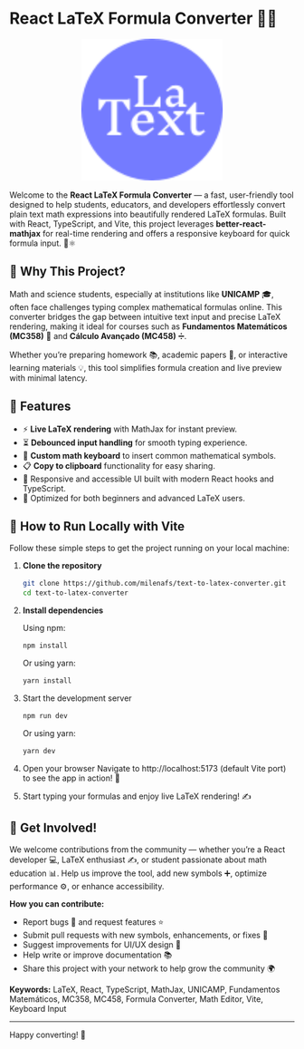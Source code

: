 # React LaTeX Formula Converter 🧮✨

<p align="center">
  <img src="./public/Vector.svg" alt="React LaTeX Formula Converter" width="250" />
</p>

Welcome to the **React LaTeX Formula Converter** — a fast, user-friendly tool designed to help students, educators, and developers effortlessly convert plain text math expressions into beautifully rendered LaTeX formulas. Built with React, TypeScript, and Vite, this project leverages **better-react-mathjax** for real-time rendering and offers a responsive keyboard for quick formula input. 🧮⚛️

## 🎯 Why This Project?

Math and science students, especially at institutions like **UNICAMP** 🎓, often face challenges typing complex mathematical formulas online. This converter bridges the gap between intuitive text input and precise LaTeX rendering, making it ideal for courses such as **Fundamentos Matemáticos (MC358)** 📐 and **Cálculo Avançado (MC458)** ➗.

Whether you’re preparing homework 📚, academic papers 📝, or interactive learning materials 💡, this tool simplifies formula creation and live preview with minimal latency.

## 🚀 Features

- ⚡ **Live LaTeX rendering** with MathJax for instant preview.
- ⏳ **Debounced input handling** for smooth typing experience.
- 🎹 **Custom math keyboard** to insert common mathematical symbols.
- 📋 **Copy to clipboard** functionality for easy sharing.
- 📱 Responsive and accessible UI built with modern React hooks and TypeScript.
- 🔧 Optimized for both beginners and advanced LaTeX users.

## 🏃 How to Run Locally with Vite

Follow these simple steps to get the project running on your local machine:

1. **Clone the repository**

   ```bash
   git clone https://github.com/milenafs/text-to-latex-converter.git
   cd text-to-latex-converter
   ```

2. **Install dependencies**

   Using npm:

   ```bash
   npm install
   ```

   Or using yarn:

   ```bash
   yarn install
   ```

3. Start the development server

   ```bash
   npm run dev
   ```

   Or using yarn:

   ```bash
   yarn dev
   ```

4. Open your browser
   Navigate to http://localhost:5173 (default Vite port) to see the app in action! 🎉
5. Start typing your formulas and enjoy live LaTeX rendering! ✍️

## 🤝 Get Involved!

We welcome contributions from the community — whether you’re a React developer 💻, LaTeX enthusiast ✍️, or student passionate about math education 📊. Help us improve the tool, add new symbols ➕, optimize performance ⚙️, or enhance accessibility.

**How you can contribute:**

- Report bugs 🐞 and request features ⭐
- Submit pull requests with new symbols, enhancements, or fixes 🔧
- Suggest improvements for UI/UX design 🎨
- Help write or improve documentation 📚
- Share this project with your network to help grow the community 🌍

**Keywords:** LaTeX, React, TypeScript, MathJax, UNICAMP, Fundamentos Matemáticos, MC358, MC458, Formula Converter, Math Editor, Vite, Keyboard Input

---

Happy converting! 🎉
